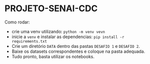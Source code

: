 # PROJETO-SENAI-CDC

Como rodar:

- crie uma venv utilizando: ``python -m venv vevn``
- inicie a ``venv`` e instalar as dependencias: ``pip install -r requirements.txt``
- Crie um diretório ``DATA`` dentro das pastas ``DESAFIO 1`` e ``DESAFIO 2``.
- Baixe os datasets correspondentes e coloque na pasta adequada.
- Tudo pronto, basta utilizar os notebooks.

